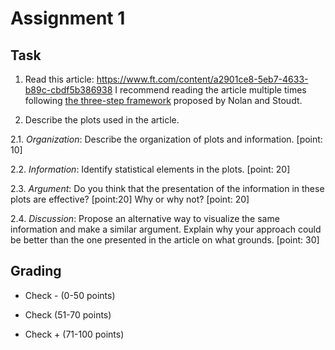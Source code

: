 # Assignment 1 

## Task 

1. Read this article: https://www.ft.com/content/a2901ce8-5eb7-4633-b89c-cbdf5b386938 I recommend reading the article multiple times following [the three-step framework](https://www.stat.berkeley.edu/~nolan/Papers/SIGN_Nolan_Stoudt_2020_ReadingToWrite.pdf) proposed by Nolan and Stoudt. 

2. Describe the plots used in the article. 

2.1. *Organization*: Describe the organization of plots and information. [point: 10]

2.2. *Information*: Identify statistical elements in the plots. [point: 20]

2.3. *Argument*: Do you think that the presentation of the information in these plots are effective? [point:20] Why or why not? [point: 20]

2.4. *Discussion*: Propose an alternative way to visualize the same information and make a similar argument. Explain why your approach could be better than the one presented in the article on what grounds. [point: 30]

## Grading 

* Check - (0-50 points) 

* Check (51-70 points) 

* Check + (71-100 points)
